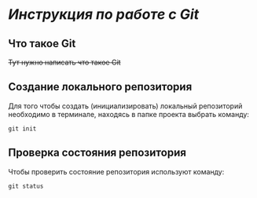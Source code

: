 # *Инструкция по работе с Git*

## Что такое Git

~~Тут нужно написать что такое Git~~

## Создание локального репозитория

Для того чтобы создать (инициализировать) локальный репозиторий необходимо в терминале, находясь в папке проекта выбрать команду:

    git init

   ## Проверка состояния репозитория

   Чтобы проверить состояние репозитория используют команду:

    git status